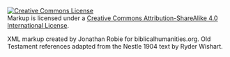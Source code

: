 <a rel="license" href="http://creativecommons.org/licenses/by-sa/4.0/"><img alt="Creative Commons License" style="border-width:0" src="https://i.creativecommons.org/l/by-sa/4.0/80x15.png" /></a><br />Markup is licensed under a <a rel="license" href="http://creativecommons.org/licenses/by-sa/4.0/">Creative Commons Attribution-ShareAlike 4.0 International License</a>.

XML markup created by Jonathan Robie for biblicalhumanities.org.  Old Testament references adapted from the Nestle 1904 text by Ryder Wishart.
